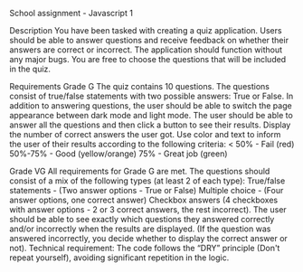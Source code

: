 School assignment - Javascript 1

Description
You have been tasked with creating a quiz application. 
Users should be able to answer questions and receive feedback on whether their answers are correct or incorrect. 
The application should function without any major bugs. You are free to choose the questions that will be included in the quiz.

Requirements
Grade G
The quiz contains 10 questions. The questions consist of true/false statements with two possible answers: True or False.
In addition to answering questions, the user should be able to switch the page appearance between dark mode and light mode.
The user should be able to answer all the questions and then click a button to see their results.
Display the number of correct answers the user got. Use color and text to inform the user of their results according to the following criteria:
< 50% - Fail (red)
50%-75% - Good (yellow/orange)
75% - Great job (green)

Grade VG
All requirements for Grade G are met.
The questions should consist of a mix of the following types (at least 2 of each type):
True/false statements - (Two answer options - True or False)
Multiple choice - (Four answer options, one correct answer)
Checkbox answers (4 checkboxes with answer options - 2 or 3 correct answers, the rest incorrect).
The user should be able to see exactly which questions they answered correctly and/or incorrectly when the results are displayed. (If the question was answered incorrectly, you decide whether to display the correct answer or not).
Technical requirement: The code follows the “DRY” principle (Don't repeat yourself), avoiding significant repetition in the logic.
